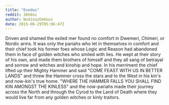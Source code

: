 ```yaml
---
title: "Exodus"
reddit: 3bh8oi
author: WodinazDeKoos
date: 2015-06-29T05:06:47Z
---
```


Driven and shamed the exiled mer found no comfort in Dwemeri, Chimeri, or Nordic arms. It was only the pariahs who let in themselves in comfort and their chief took his former foes whose Logic and Reason had abandoned them in face of golden witches who smiled with lies. He wept at their story of his own, and made them brothers of himself and they all sang of betrayal and sorrow and witches and kinship and hope. In his merriment the chief lifted up their Mighty Hammer and said "COME FEAST WITH US IN BETTER LANDS" and threw the Hammer cross the stars and to the West in his kin's and now-kin's true home. "WHERE THE HAMMER FALLS YOU SHALL FIND KIN AMONGST THE KINLESS" and the now-pariahs made their journey across the North and through the Cyrod to the Land of Death where they would live far from any golden witches or kinly traitors.
